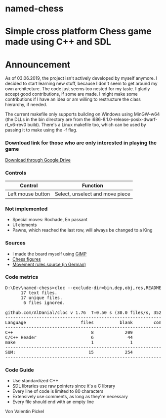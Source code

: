 # named-chess

# Simple cross platform Chess game made using C++ and SDL

<h1>Announcement</h1>

As of 03.06.2019, the project isn't actively developed by myself anymore. I decided to start learning new stuff, because I don't seem to get around my own architecture. The code just seems too nested for my taste. I gladly accept good contributions, if some are made. I might make some contributions if I have an idea or am willing to restructure the class hierarchy, if needed.

The current makefile only supports building on Windows using MinGW-w64 (the DLLs in the bin directory are from the i686-8.1.0-release-posix-dwarf-rt_v6-rev0 build). There's a Linux makefile too, which can be used by passing it to make using the -f flag.

<h3>Download link for those who are only interested in playing the game</h3>

[Download through Google Drive](https://drive.google.com/file/d/1S45OLeN-Fm39xb0WZXfzDPJxdZjIgF9P/view?usp=sharing)

<h3>Controls</h3>

| Control           | Function                        |
| ----------------- | ------------------------------- |
| Left mouse button | Select, unselect and move piece |

<h3>Not implemented</h3>

- Special moves: Rochade, En passant
- UI elements
- Pawns, which reached the last row, will always be changed to a King 

<h3>Sources</h3>

- I made the board myself using [GIMP](https://www.gimp.org/)  
- [Chess figures](https://opengameart.org/content/colorful-chess-pieces)  
- [Movement rules source (in German)](https://www.brettspielnetz.de/spielregeln/schach.php)

<h3>Code metrics</h3>

<pre>
D:\Dev\named-chess>cloc --exclude-dir=bin,dep,obj,res,README.md,README.html,"Improvised changelog.md","Improvised changelog.html" .
      17 text files.
      17 unique files.
       6 files ignored.

github.com/AlDanial/cloc v 1.76  T=0.50 s (30.0 files/s, 3520.0 lines/s)
-------------------------------------------------------------------------------
Language                     files          blank        comment           code
-------------------------------------------------------------------------------
C++                              8            209             32           1225
C/C++ Header                     6             44             25            218
make                             1              1              0              6
-------------------------------------------------------------------------------
SUM:                            15            254             57           1449
-------------------------------------------------------------------------------
</pre>

<h3>Code Guide</h3>

- Use standardized C++
- SDL libraries use raw pointers since it's a C library
- Every line of code is limited to 80 characters
- Extensively use comments, as long as they're necessary
- Every file should end with an empty line

Von Valentin Pickel
